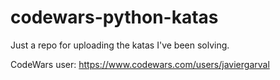 # codewars-python-katas

Just a repo for uploading the katas I've been solving.

CodeWars user: https://www.codewars.com/users/javiergarval